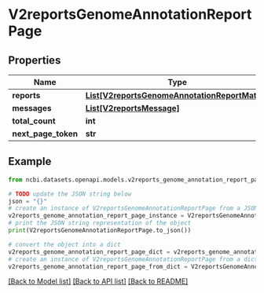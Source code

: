 # V2reportsGenomeAnnotationReportPage


## Properties

Name | Type | Description | Notes
------------ | ------------- | ------------- | -------------
**reports** | [**List[V2reportsGenomeAnnotationReportMatch]**](V2reportsGenomeAnnotationReportMatch.md) |  | [optional] 
**messages** | [**List[V2reportsMessage]**](V2reportsMessage.md) |  | [optional] 
**total_count** | **int** |  | [optional] 
**next_page_token** | **str** |  | [optional] 

## Example

```python
from ncbi.datasets.openapi.models.v2reports_genome_annotation_report_page import V2reportsGenomeAnnotationReportPage

# TODO update the JSON string below
json = "{}"
# create an instance of V2reportsGenomeAnnotationReportPage from a JSON string
v2reports_genome_annotation_report_page_instance = V2reportsGenomeAnnotationReportPage.from_json(json)
# print the JSON string representation of the object
print(V2reportsGenomeAnnotationReportPage.to_json())

# convert the object into a dict
v2reports_genome_annotation_report_page_dict = v2reports_genome_annotation_report_page_instance.to_dict()
# create an instance of V2reportsGenomeAnnotationReportPage from a dict
v2reports_genome_annotation_report_page_from_dict = V2reportsGenomeAnnotationReportPage.from_dict(v2reports_genome_annotation_report_page_dict)
```
[[Back to Model list]](../README.md#documentation-for-models) [[Back to API list]](../README.md#documentation-for-api-endpoints) [[Back to README]](../README.md)


